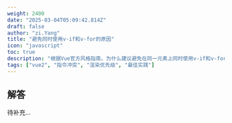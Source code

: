 ```yaml
---
weight: 2400
date: "2025-03-04T05:09:42.814Z"
draft: false
author: "zi.Yang"
title: "避免同时使用v-if和v-for的原因"
icon: "javascript"
toc: true
description: "根据Vue官方风格指南，为什么建议避免在同一元素上同时使用v-if和v-for？请解释其优先级问题可能导致的渲染异常或性能损耗的具体表现。"
tags: ["vue2", "指令冲突", "渲染优先级", "最佳实践"]
---
```


## 解答

待补充...
